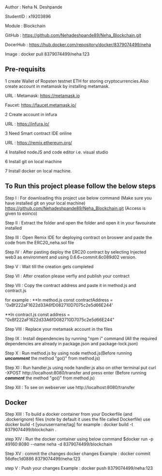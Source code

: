 Author : Neha N. Deshpande


StudentID : x19203896


Module : Blockchain


GitHub : https://github.com/Nehadeshpande89/Neha_Blockchain.git 

DocerHub : https://hub.docker.com/repository/docker/8379074499/neha 

Image : docker pull 8379074499/neha:123



## Pre-requisits
 1 create Wallet of Ropsten testnet ETH for storing cryptocurrencies.Also create account in metamask by installing metamask.

 URL :
 Metamask: https://metamask.io

 Faucet: https://faucet.metamask.io/

 2 Create account in infura 
 
 URL : https://infura.io/

 3 Need Smart contract IDE online

 URL :  https://remix.ethereum.org/

 4 Installed nodeJS and code editor i.e. visual studio 
 
 6 Install git on local machine

 7 Install docker on local machine.

## To Run this project please follow the below steps

Step I : 
For downloading this project use below command (Make sure you have installed git on your local machine)
https://github.com/Nehadeshpande89/Neha_Blockchain.git (Access is given to eoinco)

Step II : 
Extract the folder and open the folder and open it in your favouirate installed

Step III : 
Open Remix IDE for deploying contract on broswer and paste the code from the ERC20_neha.sol file

Step IV : After pasting deploy the ERC20 contract by selecting Injected web3 as environment and using 0.6.6+commit.6c089d02 version.

Step V : Wait till the creation gets completed 

Step VI : After creation please verfiy and publish your contract

Step VII : Copy the contract address and paste it in method.js and contract.js

for example :
**In method.js
const contractAddress = '0xBf222aF1622d33A6fD082710D7075c2e5d66E244'


**In contract.js
const address = "0xBf222aF1622d33A6fD082710D7075c2e5d66E244"

Step VIII : Replace your metamask account in the files


Step IX : Install dependencies by running "npm i" command (All the required dependencies are already in package.json and package-lock.json)


Step X : Run method.js by using node method.js(Before running ***uncomment*** the method "go()" from method.js)


Step XI : Run handler.js using node handler.js also on other terminal 
put curl -XPOST http://localhost:8080/transfer and press enter (Before running ***comment*** the method "go()" from method.js)


Step XII : To see on webserver use http://localhost:8080/transfer

## Docker

Step XIII : To build a docker container from your Dockerfile (and .dockerignore) files (note by default it uses the file called Dockerfile) use
docker build -t [yourusername/tag] 
for example : docker build -t 8379074499/blockchain .

step XIV : Run the docker container using below command
$docker run -p 49160:8080 --name neha -d 8379074499/blockchain

Step XV  : commit the changes docker changes
Example : 
 docker commit 56dfec1d0886 8379074499/neha:123

step V : Push your changes 
Example : 
docker push 8379074499/neha:123
